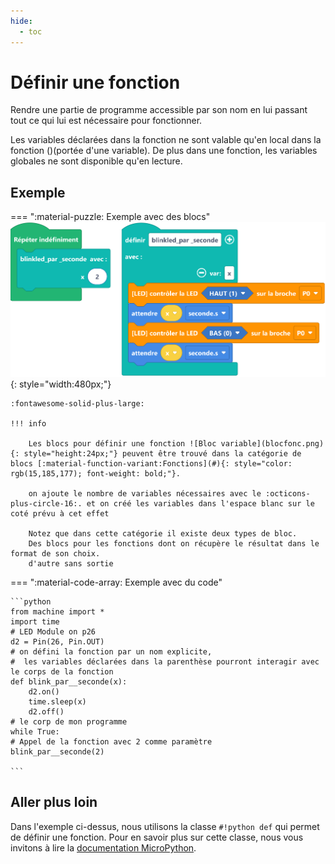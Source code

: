 ```yaml
---
hide:
  - toc
---
```


# Définir une fonction

Rendre une partie de programme accessible par son nom en lui passant tout ce qui lui est nécessaire pour fonctionner.

Les variables déclarées dans la fonction ne sont valable qu'en local dans la fonction ()(portée d'une variable).
De plus dans une fonction, les variables globales ne sont disponible qu'en lecture.



## Exemple

=== ":material-puzzle: Exemple avec des blocs"
    ![Blocs définir une fonction](fonc.png){: style="width:480px;"}

    :fontawesome-solid-plus-large:

    !!! info

        Les blocs pour définir une fonction ![Bloc variable](blocfonc.png){: style="height:24px;"} peuvent être trouvé dans la catégorie de blocs [:material-function-variant:Fonctions](#){: style="color: rgb(15,185,177); font-weight: bold;"}. 

        on ajoute le nombre de variables nécessaires avec le :octicons-plus-circle-16:. et on créé les variables dans l'espace blanc sur le coté prévu à cet effet 

        Notez que dans cette catégorie il existe deux types de bloc.
        Des blocs pour les fonctions dont on récupère le résultat dans le format de son choix.
        d'autre sans sortie

=== ":material-code-array: Exemple avec du code"

    ```python
    from machine import *
    import time
    # LED Module on p26
    d2 = Pin(26, Pin.OUT)
    # on défini la fonction par un nom explicite,
    #  les variables déclarées dans la parenthèse pourront interagir avec le corps de la fonction
    def blink_par__seconde(x):
        d2.on()
        time.sleep(x)
        d2.off()
    # le corp de mon programme 
    while True:
    # Appel de la fonction avec 2 comme paramètre    
    blink_par__seconde(2)

    ```

## Aller plus loin

Dans l'exemple ci-dessus, nous utilisons la classe `#!python def` qui permet de définir une fonction. Pour en savoir plus sur cette classe, nous vous invitons à lire la [documentation MicroPython](https://www.micropython.fr/reference/02.mots_cles/def/).